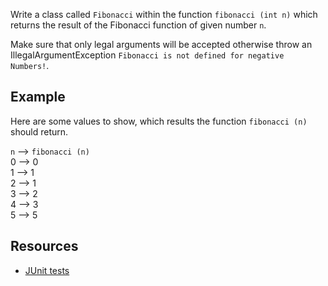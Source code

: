 Write a class called `Fibonacci` within the function `fibonacci (int n)` which returns
the result of the Fibonacci function of given number `n`.

Make sure that only legal arguments will be accepted otherwise throw an
IllegalArgumentException `Fibonacci is not defined for negative Numbers!`.

## Example ##

Here are some values to show, which results the function `fibonacci (n)` should return.

`n` --> `fibonacci (n)`  
0 --> 0  
1 --> 1  
2 --> 1  
3 --> 2  
4 --> 3  
5 --> 5

## Resources ##

- [JUnit tests](attachments/Fibonacci_tests.zip)
